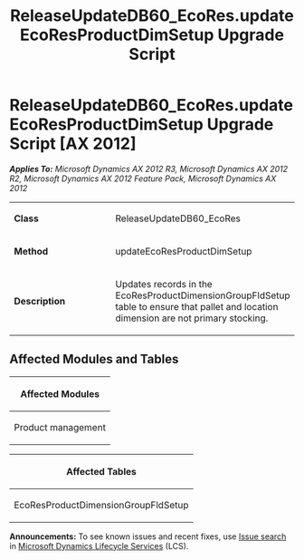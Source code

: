 ﻿---
title: ReleaseUpdateDB60_EcoRes.updateEcoResProductDimSetup Upgrade Script
TOCTitle: ReleaseUpdateDB60_EcoRes.updateEcoResProductDimSetup Upgrade Script
ms:assetid: 76da9943-848a-061e-83a3-58041b5fd681
ms:mtpsurl: https://msdn.microsoft.com/en-us/library/JJ719362(v=AX.60)
ms:contentKeyID: 49709153
ms.date: 05/18/2015
mtps_version: v=AX.60
---

# ReleaseUpdateDB60\_EcoRes.updateEcoResProductDimSetup Upgrade Script [AX 2012]


_**Applies To:** Microsoft Dynamics AX 2012 R3, Microsoft Dynamics AX 2012 R2, Microsoft Dynamics AX 2012 Feature Pack, Microsoft Dynamics AX 2012_

<table>
<colgroup>
<col style="width: 50%" />
<col style="width: 50%" />
</colgroup>
<tbody>
<tr class="odd">
<td><p><strong>Class</strong></p></td>
<td><p>ReleaseUpdateDB60_EcoRes</p></td>
</tr>
<tr class="even">
<td><p><strong>Method</strong></p></td>
<td><p>updateEcoResProductDimSetup</p></td>
</tr>
<tr class="odd">
<td><p><strong>Description</strong></p></td>
<td><p>Updates records in the EcoResProductDimensionGroupFldSetup table to ensure that pallet and location dimension are not primary stocking.</p></td>
</tr>
</tbody>
</table>


## Affected Modules and Tables

<table>
<colgroup>
<col style="width: 100%" />
</colgroup>
<thead>
<tr class="header">
<th><p>Affected Modules</p></th>
</tr>
</thead>
<tbody>
<tr class="odd">
<td><p>Product management</p></td>
</tr>
</tbody>
</table>


<table>
<colgroup>
<col style="width: 100%" />
</colgroup>
<thead>
<tr class="header">
<th><p>Affected Tables</p></th>
</tr>
</thead>
<tbody>
<tr class="odd">
<td><p>EcoResProductDimensionGroupFldSetup</p></td>
</tr>
</tbody>
</table>

  
**Announcements:** To see known issues and recent fixes, use [Issue search](http://go.microsoft.com/fwlink/?linkid=389258) in [Microsoft Dynamics Lifecycle Services](http://go.microsoft.com/fwlink/?linkid=306505) (LCS).

